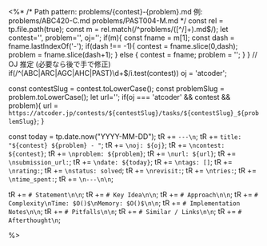 <%*
/*
Path pattern:
problems/{contest}-{problem}.md
例:
  problems/ABC420-C.md
  problems/PAST004-M.md
*/
const rel = tp.file.path(true);
const m = rel.match(/^problems\/([^\/]+)\.md$/);
let contest='', problem='', oj='';
if(m){
  const fname = m[1];
  const dash = fname.lastIndexOf('-');
  if(dash !== -1){
    contest = fname.slice(0,dash);
    problem = fname.slice(dash+1);
  } else {
    contest = fname;
    problem = '';
  }
}
// OJ 推定 (必要なら後で手で修正)
if(/^(ABC|ARC|AGC|AHC|PAST)\d+$/i.test(contest)) oj = 'atcoder';

const contestSlug = contest.toLowerCase();
const problemSlug = problem.toLowerCase();
let url='';
if(oj === 'atcoder' && contest && problem){
  url = `https://atcoder.jp/contests/${contestSlug}/tasks/${contestSlug}_${problemSlug}`;
}

const today = tp.date.now("YYYY-MM-DD");
tR += `---\n`;
tR += `title: "${contest} ${problem} - "`;
tR += `\noj: ${oj}`;
tR += `\ncontest: ${contest}`;
tR += `\nproblem: ${problem}`;
tR += `\nurl: ${url}`;
tR += `\nsubmission_url:`;
tR += `\ndate: ${today}`;
tR += `\ntags: []`;
tR += `\nrating:`;
tR += `\nstatus: solved`;
tR += `\nrevisit:`;
tR += `\ntries:`;
tR += `\ntime_spent:`;
tR += `\n---\n\n`;

tR += `# Statement\n\n`;
tR += `# Key Idea\n\n`;
tR += `# Approach\n\n`;
tR += `# Complexity\nTime: $O()$\nMemory: $O()$\n\n`;
tR += `# Implementation Notes\n\n`;
tR += `# Pitfalls\n\n`;
tR += `# Similar / Links\n\n`;
tR += `# Afterthought\n`;

%>